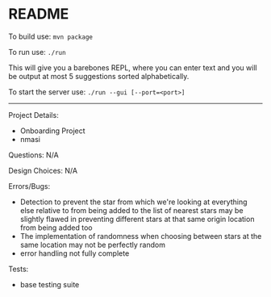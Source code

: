 # README
To build use:
`mvn package`

To run use:
`./run`

This will give you a barebones REPL, where you can enter text and you will be output at most 5 suggestions sorted alphabetically.

To start the server use:
`./run --gui [--port=<port>]`

--------------

Project Details: 
- Onboarding Project
- nmasi

Questions: N/A

Design Choices: N/A

Errors/Bugs:
- Detection to prevent the star from which we're looking at everything
else relative to from being added to the list of nearest stars may be
slightly flawed in preventing different stars at that same origin location
from being added too
- The implementation of randomness when choosing between stars at the same
location may not be perfectly random
- error handling not fully complete

Tests:
- base testing suite